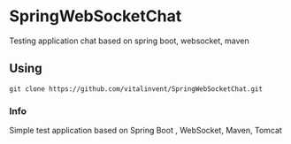 # SpringWebSocketChat

Testing application chat based on spring boot, websocket, maven

## Using
 
    git clone https://github.com/vitalinvent/SpringWebSocketChat.git
    
### Info 

Simple test application based on Spring Boot , WebSocket, Maven, Tomcat  